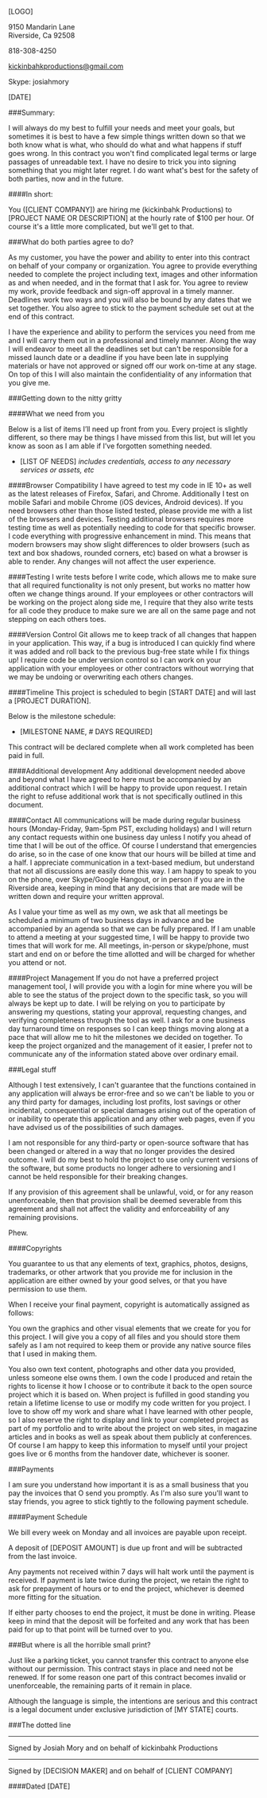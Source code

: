 [LOGO]

9150 Mandarin Lane  
Riverside, Ca 92508

818-308-4250

kickinbahkproductions@gmail.com

Skype: josiahmory

[DATE]

###Summary:

I will always do my best to fulfill your needs and meet your goals, but sometimes it is best to have a few simple things written down so that we both know what is what, who should do what and what happens if stuff goes wrong. In this contract you won't find complicated legal terms or large passages of unreadable text. I have no desire to trick you into signing something that you might later regret. I do want what's best for the safety of both parties, now and in the future.

####In short:

You ([CLIENT COMPANY]) are hiring me (kickinbahk Productions) to [PROJECT NAME OR DESCRIPTION] at the hourly rate of $100 per hour. Of course it's a little more complicated, but we'll get to that.

###What do both parties agree to do?

As my customer, you have the power and ability to enter into this contract on behalf of your company or organization. You agree to provide everything needed to complete the project including text, images and other information as and when needed, and in the format that I ask for. You agree to review my work, provide feedback and sign-off approval in a timely manner. Deadlines work two ways and you will also be bound by any dates that we set together. You also agree to stick to the payment schedule set out at the end of this contract.

I have the experience and ability to perform the services you need from me and I will carry them out in a professional and timely manner. Along the way I will endeavor to meet all the deadlines set but can't be responsible for a missed launch date or a deadline if you have been late in supplying materials or have not approved or signed off our work on-time at any stage. On top of this I will also maintain the confidentiality of any information that you give me.

###Getting down to the nitty gritty

####What we need from you

Below is a list of items I’ll need up front from you. Every project is slightly different, so there may be things I have missed from this list, but will let you know as soon as I am able if I’ve forgotten something needed.

* [LIST OF NEEDS] *includes credentials, access to any necessary services or assets, etc*

####Browser Compatibility
I have agreed to test my code in IE 10+ as well as the latest releases of Firefox, Safari, and Chrome. Additionally I test on mobile Safari and mobile Chrome (iOS devices, Android devices). If you need browsers other than those listed tested, please provide me with a list of the browsers and devices. Testing additional browsers requires more testing time as well as potentially needing to code for that specific browser.
I code everything with progressive enhancement in mind. This means that modern browsers may show slight differences to older browsers (such as text and box shadows, rounded corners, etc) based on what a browser is able to render. Any changes will not affect the user experience.

####Testing
I write tests before I write code, which allows me to make sure that all required functionality is not only present, but works no matter how often we change things around. If your employees or other contractors will be working on the project along side me, I require that they also write tests for all code they produce to make sure we are all on the same page and not stepping on each others toes.

####Version Control
Git allows me to keep track of all changes that happen in your application. This way, if a bug is introduced I can quickly find where it was added and roll back to the previous bug-free state while I fix things up! I require code be under version control so I can work on your application with your employees or other contractors without worrying that we may be undoing or overwriting each others changes.

####Timeline
This project is scheduled to begin [START DATE] and will last a [PROJECT DURATION].  

Below is the milestone schedule:

* [MILESTONE NAME, # DAYS REQUIRED]

This contract will be declared complete when all work completed has been paid in full.

####Additional development
Any additional development needed above and beyond what I have agreed to here must be accompanied by an additional contract which I will be happy to provide upon request. I retain the right to refuse additional work that is not specifically outlined in this document.

####Contact
All communications will be made during regular business hours (Monday-Friday, 9am-5pm PST, excluding holidays) and I will return any contact requests within one business day unless I notify you ahead of time that I will be out of the office. Of course I understand that emergencies do arise, so in the case of one know that our hours will be billed at time and a half. I appreciate communication in a text-based medium, but understand that not all discussions are easily done this way. I am happy to speak to you on the phone, over Skype/Google Hangout, or in person if you are in the Riverside area, keeping in mind that any decisions that are made will be written down and require your written approval.

As I value your time as well as my own, we ask that all meetings be scheduled a minimum of two business days in advance and be accompanied by an agenda so that we can be fully prepared. If I am unable to attend a meeting at your suggested time, I will be happy to provide two times that will work for me. All meetings, in-person or skype/phone, must start and end on or before the time allotted and will be charged for whether you attend or not.

####Project Management
If you do not have a preferred project management tool, I will provide you with a login for mine where you will be able to see the status of the project down to the specific task, so you will always be kept up to date. I will be relying on you to participate by answering my questions, stating your approval, requesting changes, and verifying completeness through the tool as well. I ask for a one business day turnaround time on responses so I can keep things moving along at a pace that will allow me to hit the milestones we decided on together. 
To keep the project organized and the management of it easier, I prefer not to communicate any of the information stated above over ordinary email.

###Legal stuff

Although I test extensively, I can't guarantee that the functions contained in any application will always be error-free and so we can't be liable to you or any third party for damages, including lost profits, lost savings or other incidental, consequential or special damages arising out of the operation of or inability to operate this application and any other web pages, even if you have advised us of the possibilities of such damages.

I am not responsible for any third-party or open-source software that has been changed or altered in a way that no longer provides the desired outcome. I will do my best to hold the project to use only current versions of the software, but some products no longer adhere to versioning and I cannot be held responsible for their breaking changes. 

If any provision of this agreement shall be unlawful, void, or for any reason unenforceable, then that provision shall be deemed severable from this agreement and shall not affect the validity and enforceability of any remaining provisions.

Phew.

####Copyrights

You guarantee to us that any elements of text, graphics, photos, designs, trademarks, or other artwork that you provide me for inclusion in the application are either owned by your good selves, or that you have permission to use them.

When I receive your final payment, copyright is automatically assigned as follows:

You own the graphics and other visual elements that we create for you for this project. I will give you a copy of all files and you should store them safely as I am not required to keep them or provide any native source files that I used in making them.

You also own text content, photographs and other data you provided, unless someone else owns them. I own the code I produced and retain the rights to license it how I choose or to contribute it back to the open source project which it is based on. When project is fufilled in good standing you retain a lifetime license to use or modify my code written for you project.
I love to show off my work and share what I have learned with other people, so I also reserve the right to display and link to your completed project as part of my portfolio and to write about the project on web sites, in magazine articles and in books as well as speak about them publicly at conferences. Of course I am happy to keep this information to myself until your project goes live or 6 months from the handover date, whichever is sooner.

###Payments

I am sure you understand how important it is as a small business that you pay the invoices that O send you promptly. As I'm also sure you'll want to stay friends, you agree to stick tightly to the following payment schedule.

####Payment Schedule

We bill every week on Monday and all invoices are payable upon receipt.

A deposit of [DEPOSIT AMOUNT] is due up front and will be subtracted from the last invoice.

Any payments not received within 7 days will halt work until the payment is received. If payment is late twice during the project, we retain the right to ask for prepayment of hours or to end the project, whichever is deemed more fitting for the situation.

If either party chooses to end the project, it must be done in writing. Please keep in mind that the deposit will be forfeited and any work that has been paid for up to that point will be turned over to you.

###But where is all the horrible small print?

Just like a parking ticket, you cannot transfer this contract to anyone else without our permission. This contract stays in place and need not be renewed. If for some reason one part of this contract becomes invalid or unenforceable, the remaining parts of it remain in place.

Although the language is simple, the intentions are serious and this contract is a legal document under exclusive jurisdiction of [MY STATE] courts.

###The dotted line


__________________________________________________
Signed by Josiah Mory and on behalf of kickinbahk Productions


__________________________________________________
Signed by [DECISION MAKER] and on behalf of [CLIENT COMPANY]


####Dated [DATE]
